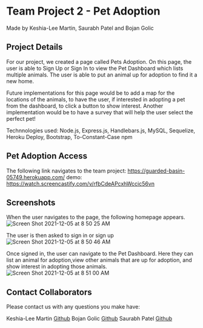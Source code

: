 # Team Project 2 - Pet Adoption
Made by Keshia-Lee Martin, Saurabh Patel and Bojan Golic

## Project Details
For our project, we created a page called Pets Adoption. On this page, the user is able to Sign Up or Sign In to view the Pet Dashboard which lists multiple animals. The user is able to put an animal up for adoption to find it a new home. 

Future implementations for this page would be to add a map for the locations of the animals, to have the user, if interested in adopting a pet from the dashboard, to click a button to show interest. Another implementation would be to have a survey that will help the user select the perfect pet!

Technnologies used: Node.js, Express.js, Handlebars.js, MySQL, Sequelize, Heroku Deploy, Bootstrap, To-Constant-Case npm

## Pet Adoption Access
The following link navigates to the team project: https://guarded-basin-05749.herokuapp.com/
demo: https://watch.screencastify.com/v/rfbCdeAPcxhWccic56vn

## Screenshots
When the user navigates to the page, the following homepage appears.
![Screen Shot 2021-12-05 at 8 50 25 AM](https://user-images.githubusercontent.com/40374896/144751727-d8226664-ac64-4597-b673-508e36603774.png)

The user is then asked to sign in or sign up
![Screen Shot 2021-12-05 at 8 50 46 AM](https://user-images.githubusercontent.com/40374896/144751733-2d26574e-d229-40c2-9071-dd282fc7faff.png)

Once signed in, the user can navigate to the Pet Dashboard. Here they can list an animal for adoption,view other animals that are up for adoption, and show interest in adopting those animals.
![Screen Shot 2021-12-05 at 8 51 00 AM](https://user-images.githubusercontent.com/40374896/144751736-033386d2-80ec-43b9-bff4-cfc2864952f3.png)

## Contact Collaborators
Please contact us with any questions you make have:

Keshia-Lee Martin [Github](https://github.com/eeleelksm)
Bojan Golic [Github](https://github.com/bokigolic)
Saurabh Patel [Github](https://github.com/Saurabh5612)
